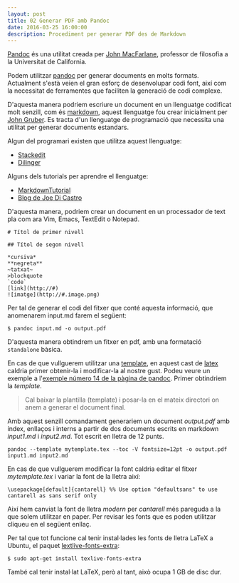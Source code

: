```yaml
---
layout: post
title: 02 Generar PDF amb Pandoc
date: 2016-03-25 16:00:00
description: Procediment per generar PDF des de Markdown
---
```


[Pandoc](http://pandoc.org) és una utilitat creada per [John MacFarlane](http://johnmacfarlane.net/), professor de filosofia a la Universitat de California.

Podem utilitzar [pandoc](http://pandoc.org) per generar documents en molts formats. Actualment s'està veien el gran esforç de desenvolupar codi font, així com la necessitat de ferramentes que faciliten la generació de codi complexe.

D'aquesta manera podriem escriure un document en un llenguatge codificat molt senzill, com és [markdown](https://daringfireball.net/projects/markdown/), aquest llenguatge fou crear inicialment per [John Gruber](http://daringfireball.net/). Es tracta d'un llenguatge de programació que necessita una utilitat per generar documents estandars.

Algun del programari existen que utilitza aquest llenguatge:

- [Stackedit](https://stackedit.io/)
- [Dilinger](http://dillinger.io/)

Alguns dels tutorials per aprendre el llenguatge:

- [MarkdownTutorial](http://www.markdowntutorial.com/)
- [Blog de Joe Di Castro](http://joedicastro.com/pages/markdown.html)

D'aquesta manera, podriem crear un document en un processador de text pla com ara Vim, Emacs, TextEdit o Notepad.

	# Títol de primer nivell
	
	## Títol de segon nivell
	
	*cursiva*
	**negreta**
	~tatxat~
	>blockquote
	`code`
	[link](http://#)
	![imatge](http://#.image.png)
	

Per tal de generar el codi del fitxer que conté aquesta informació, que anomenarem input.md farem el següent:

	$ pandoc input.md -o output.pdf


D'aquesta manera obtindrem un fitxer en pdf, amb una formatació `standalone` bàsica.

En cas de que vullguerem utilitzar una [template](http://pandoc.org/demo/mytemplate.tex), en aquest cast de [latex](https://latex-project.org/intro.html) caldria primer obtenir-la i modificar-la al nostre gust. Podeu veure un exemple a l'[exemple número 14 de la pàgina de pandoc](http://pandoc.org/demos.html#examples). Primer obtindriem la *template*.

> Cal baixar la plantilla (template) i posar-la en el mateix directori on anem a generar el document final.

Amb aquest senzill comandament generariem un document *output.pdf* amb índex, enllaços i interns a partir de dos documents escrits en markdown *input1.md* i *input2.md*. Tot escrit en lletra de 12 punts.


	pandoc --template mytemplate.tex --toc -V fontsize=12pt -o output.pdf input1.md input2.md 

En cas de que vullguerem modificar la font caldria editar el fitxer *mytemplate.tex* i variar la font de la lletra així:

	\usepackage[default]{cantarell} %% Use option "defaultsans" to use cantarell as sans serif only

Així hem canviat la font de lletra *modern* per *cantarell* més pareguda a la que solem utilitzar en paper. Per revisar les fonts que es poden utilitzar cliqueu en el següent enllaç.

Per tal que tot funcione cal tenir instal·lades les fonts de lletra LaTeX a Ubuntu, el paquet [lextlive-fonts-extra](https://launchpad.net/ubuntu/trusty/+package/texlive-fonts-extra):

	$ sudo apt-get install texlive-fonts-extra

També cal tenir instal·lat LaTeX, però al tant, això ocupa 1 GB de disc dur.

